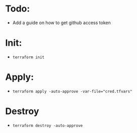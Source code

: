 # Todo:
- Add a guide on how to get github access token

# Init:
- `terraform init`
# Apply:
- `terraform apply -auto-approve -var-file="cred.tfvars"`
# Destroy
- `terraform destroy -auto-approve`

